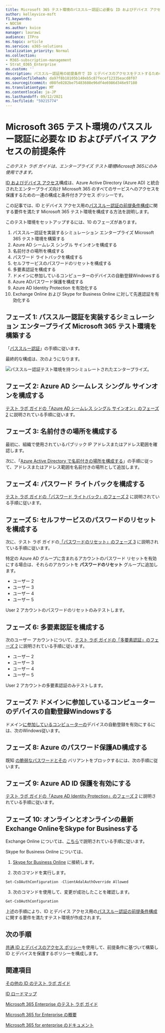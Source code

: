 ```yaml
---
title: Microsoft 365 テスト環境のパススルー認証に必要な ID およびデバイス アクセスの前提条件
author: kelleyvice-msft
f1.keywords:
- NOCSH
ms.author: kvice
manager: laurawi
audience: ITPro
ms.topic: article
ms.service: o365-solutions
localization_priority: Normal
ms.collection:
- M365-subscription-management
- Strat_O365_Enterprise
ms.custom: ''
description: パススルー認証用の前提条件で ID とデバイスのアクセスをテストするための Microsoft 365 環境を作成します。
ms.openlocfilehash: da97f8b18105b148eb5c87fecef12335eacd8f07
ms.sourcegitcommit: d08fe0282be75483608e96df4e6986d346e97180
ms.translationtype: MT
ms.contentlocale: ja-JP
ms.lasthandoff: 09/12/2021
ms.locfileid: "59215774"
---
```

# <a name="identity-and-device-access-prerequisites-for-pass-through-authentication-in-your-microsoft-365-test-environment"></a>Microsoft 365 テスト環境のパススルー認証に必要な ID およびデバイス アクセスの前提条件

*このテスト ラボ ガイドは、エンタープライズ テスト環境Microsoft 365にのみ使用できます。*

[ID およびデバイス アクセス](../security/office-365-security/microsoft-365-policies-configurations.md)構成は、Azure Active Directory (Azure AD) と統合されたエンタープライズ向け Microsoft 365 のすべてのサービスへのアクセスを保護するための一連の構成と条件付きアクセス ポリシーです。

この記事では、ID とデバイス アクセス用の[パススルー認証の前提条件構成](../security/office-365-security/identity-access-prerequisites.md#prerequisites)に関する要件を満たす Microsoft 365 テスト環境を構成する方法を説明します。

このテスト環境をセットアップするには、10 のフェーズがあります。

1. パススルー認証を実装するシミュレーション エンタープライズ Microsoft 365 テスト環境を構築する
2. Azure AD シームレス シングル サインオンを構成する
3. 名前付きの場所を構成する
4. パスワード ライトバックを構成する
5. セルフサービスのパスワードのリセットを構成する
6. 多要素認証を構成する
7. ドメインに参加しているコンピューターのデバイスの自動登録Windowsする
8. Azure ADパスワード保護を構成する 
9. Azure AD Identity Protection を有効化する
10. Exchange Online および Skype for Business Online に対して先進認証を有効化する

## <a name="phase-1-build-out-your-simulated-enterprise-with-pass-through-authentication-microsoft-365-test-environment"></a>フェーズ 1: パススルー認証を実装するシミュレーション エンタープライズ Microsoft 365 テスト環境を構築する

「[パススルー認証](pass-through-auth-m365-ent-test-environment.md)」の手順に従います。

最終的な構成は、次のようになります。

![パススルー認証テスト環境を持つシミュレートされたエンタープライズ。](../media/pass-through-auth-m365-ent-test-environment/Phase2.png)
 
## <a name="phase-2-configure-azure-ad-seamless-single-sign-on"></a>フェーズ 2: Azure AD シームレス シングル サインオンを構成する

[テスト ラボ ガイドの「Azure AD シームレス シングル サインオン」のフェーズ 2](single-sign-on-m365-ent-test-environment.md#phase-2-configure-azure-ad-connect-on-app1-for-azure-ad-seamless-sso) に説明されている手順に従います。

## <a name="phase-3-configure-named-locations"></a>フェーズ 3: 名前付きの場所を構成する

最初に、組織で使用されているパブリック IP アドレスまたはアドレス範囲を確認します。

次に、「[Azure Active Directory で名前付きの場所を構成する](/azure/active-directory/reports-monitoring/quickstart-configure-named-locations)」の手順に従って、アドレスまたはアドレス範囲を名前付きの場所として追加します。 

## <a name="phase-4-configure-password-writeback"></a>フェーズ 4: パスワード ライトバックを構成する

[テスト ラボ ガイドの「パスワード ライトバック」のフェーズ 2](password-writeback-m365-ent-test-environment.md#phase-2-enable-password-writeback-for-the-testlab-ad-ds-domain) に説明されている手順に従います。

## <a name="phase-5-configure-self-service-password-reset"></a>フェーズ 5: セルフサービスのパスワードのリセットを構成する

次に、テスト ラボ ガイドの[「パスワードのリセット」のフェーズ 3](password-reset-m365-ent-test-environment.md#phase-3-configure-and-test-password-reset) に説明されている手順に従います。 

特定の Azure AD グループに含まれるアカウントのパスワード リセットを有効にする場合は、それらのアカウントを **パスワードのリセット** グループに追加します。

- ユーザー 2
- ユーザー 3
- ユーザー 4
- ユーザー 5

User 2 アカウントのパスワードのリセットのみテストします。

## <a name="phase-6-configure-multi-factor-authentication"></a>フェーズ 6: 多要素認証を構成する

次のユーザー アカウントについて、[テスト ラボ ガイドの「多要素認証」のフェーズ 2](multi-factor-authentication-microsoft-365-test-environment.md#phase-2-enable-and-test-multi-factor-authentication-for-the-user-2-account) に説明されている手順に従います。

- ユーザー 2
- ユーザー 3
- ユーザー 4
- ユーザー 5

User 2 アカウントの多要素認証のみテストします。

## <a name="phase-7-enable-automatic-device-registration-of-domain-joined-windows-computers"></a>フェーズ 7: ドメインに参加しているコンピューターのデバイスの自動登録Windowsする 

ドメイン[に参加しているコンピューターの](/azure/active-directory/devices/hybrid-azuread-join-plan)デバイスの自動登録を有効にするには、次のWindows従います。

## <a name="phase-8-configure-azure-ad-password-protection"></a>フェーズ 8: Azure のパスワード保護AD構成する 

既知 [の脆弱なパスワードとその](/azure/active-directory/authentication/concept-password-ban-bad) バリアントをブロックするには、次の手順に従います。

## <a name="phase-9-enable-azure-ad-identity-protection"></a>フェーズ 9: Azure AD ID 保護を有効にする

[テスト ラボ ガイドの「Azure AD Identity Protection」のフェーズ 2](azure-ad-identity-protection-microsoft-365-test-environment.md#phase-2-use-azure-ad-identity-protection) に説明されている手順に従います。 

## <a name="phase-10-enable-modern-authentication-for-exchange-online-and-skype-for-business-online"></a>フェーズ 10: オンラインとオンラインの最新Exchange OnlineをSkype for Businessする

Exchange Online については、[こちら](/Exchange/clients-and-mobile-in-exchange-online/enable-or-disable-modern-authentication-in-exchange-online#enable-or-disable-modern-authentication-in-exchange-online-for-client-connections-in-outlook-2013-or-later)で説明されている手順に従います。 

Skype for Business Online については、

1. [Skype for Business Online](/SkypeForBusiness/set-up-your-computer-for-windows-powershell/set-up-your-computer-for-windows-powershell) に接続します。

2. 次のコマンドを実行します。

  ```powershell
  Set-CsOAuthConfiguration -ClientAdalAuthOverride Allowed
  ```

3. 次のコマンドを使用して、変更が成功したことを確認します。

  ```powershell
  Get-CsOAuthConfiguration
  ```

上述の手順により、ID とデバイス アクセス用の[パススルー認証の前提条件構成](../security/office-365-security/identity-access-prerequisites.md#prerequisites)に関する要件を満たすテスト環境が作成されます。 

## <a name="next-step"></a>次の手順

[共通 ID とデバイスのアクセス ポリシー](../security/office-365-security/identity-access-policies.md)を使用して、前提条件に基づいて構築し ID とデバイスを保護するポリシーを構成します。

## <a name="see-also"></a>関連項目

[その他の ID のテスト ラボ ガイド](m365-enterprise-test-lab-guides.md#identity)

[ID ロードマップ](identity-roadmap-microsoft-365.md)

[Microsoft 365 Enterprise のテスト ラボ ガイド](m365-enterprise-test-lab-guides.md)

[Microsoft 365 for Enterprise の概要](microsoft-365-overview.md)

[Microsoft 365 for enterprise のドキュメント](/microsoft-365-enterprise/)
